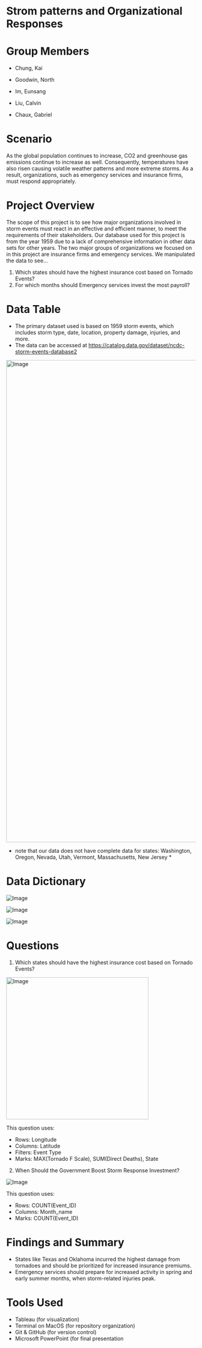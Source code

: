 # Strom patterns and Organizational Responses


# Group Members
- Chung, Kai

- Goodwin, North 

- Im, Eunsang 

- Liu, Calvin 

- Chaux, Gabriel 


# Scenario

As the global population continues to increase, CO2 and greenhouse gas emissions continue to increase as well. Consequently, temperatures have also risen causing volatile weather patterns and more extreme storms. As a result, organizations, such as emergency services and insurance firms, must respond appropriately.

# Project Overview 

The scope of this project is to see how major organizations involved in storm events must react in an effective and efficient manner, to meet the requirements of their stakeholders. Our database used for this project is from the year 1959 due to a lack of comprehensive information in other data sets for other years. The two major groups of organizations we focused on in this project are insurance firms and emergency services. We manipulated the data to see…

1) Which states should have the highest insurance cost based on Tornado Events?
2) For which months should Emergency services invest the most payroll?

# Data Table

- The primary dataset used is based on 1959 storm events, which includes storm type, date, location, property damage, injuries, and more.
- The data can be accessed at https://catalog.data.gov/dataset/ncdc-storm-events-database2
  

<img width="1282" alt="Image" src="https://github.com/user-attachments/assets/d7ca1aad-bfc1-4b38-b116-9eb72c3cdbd4" />

* note that our data does not have complete data for states: Washington, Oregon, Nevada, Utah, Vermont, Massachusetts, New Jersey *


# Data Dictionary 

![Image](https://github.com/user-attachments/assets/3e6783e3-9eba-4603-8cf4-740acad5ac3e)

![Image](https://github.com/user-attachments/assets/a0b83e29-152a-428b-9148-2c69b2449417)

![Image](https://github.com/user-attachments/assets/2ef6c73e-b8be-417e-ac2e-70b7f64e878a)

# Questions

1) Which states should have the highest insurance cost based on Tornado Events?

<img width="378" alt="Image" src="https://github.com/user-attachments/assets/bef27cd4-5d82-431c-948d-6713c6247599" />


This question uses: 

- Rows: Longitude
- Columns: Latitude 
- Filters: Event Type 
- Marks: MAX(Tornado F Scale), SUM(Direct Deaths), State
  

2) When Should the Government Boost Storm Response Investment?


![Image](https://github.com/user-attachments/assets/132ef406-446b-4661-8657-aab5932f3f6e)


This question uses:

- Rows: COUNT(Event_ID)
- Columns: Month_name
- Marks: COUNT(Event_ID)


# Findings and Summary

- States like Texas and Oklahoma incurred the highest damage from tornadoes and should be prioritized for increased insurance premiums.
- Emergency services should prepare for increased activity in spring and early summer months, when storm-related injuries peak.


# Tools Used 

- Tableau (for visualization)
- Terminal on MacOS (for repository organization)
- Git & GitHub (for version control)
- Microsoft PowerPoint (for final presentation




